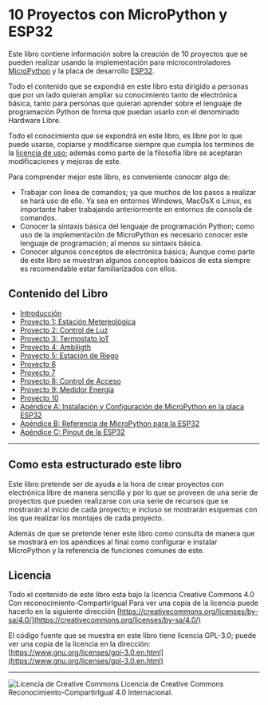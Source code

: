 # 10 Proyectos con MicroPython y ESP32

Este libro contiene información sobre la creación de 10 proyectos que se pueden realizar usando la implementación para microcontroladores [MicroPython](https://micropython.org/) y la placa de desarrollo [ESP32](http://esp32.net/).

Todo el contenido que se expondrá en este libro esta dirigido a personas que por un lado quieran ampliar su conocimiento tanto de electrónica básica, tanto para personas que quieran aprender sobre el lenguaje de programación Python de forma que puedan usarlo con el denominado Hardware Libre.

Todo el conocimiento que se expondrá en este libro, es libre por lo que puede usarse, copiarse y modificarse siempre que cumpla los terminos de la [licencia de uso](https://creativecommons.org/licenses/by-sa/4.0/); además como parte de la filosofía libre se aceptaran modificaciones y mejoras de este. 

Para comprender mejor este libro, es conveniente conocer algo de:

* Trabajar con linea de comandos; ya que muchos de los pasos a realizar se hará uso de ello. Ya sea en entornos Windows, MacOsX o Linux, es importante haber trabajando anteriormente en entornos de consola de comandos.
* Conocer la sintaxis básica del lenguaje de programación Python; como uso de la implementación de MicroPython es necesario conocer este lenguaje de programación; al menos su sintaxis básica.
* Conocer algunos conceptos de electrónica básica; Aunque como parte de este libro se muestran algunos conceptos básicos de esta siempre es recomendable estar familiarizados con ellos. 

## Contenido del Libro

* [Introducción](introduccion.md)
* [Proyecto 1: Estación Metereológica](estación-metereológica.md)
* [Proyecto 2: Control de Luz](control-luz.md)
* [Proyecto 3: Termostato IoT](termostato-iot.md)
* [Proyecto 4: Ambiligth](ambiligth.md)
* [Proyecto 5: Estación de Riego](riego.md)
* [Proyecto 6](#)
* [Proyecto 7](#)
* [Proyecto 8: Control de Acceso](control-acceso.md)
* [Proyecto 9: Medidor Energía](medidor-energia.md)
* [Proyecto 10](#)
* [Apéndice A: Instalación y Configuración de MicroPython en la placa ESP32](#)
* [Apéndice B: Referencia de MicroPython para la ESP32](#)
* [Apéndice C: Pinout de la ESP32](pinout.md)
---
## Como esta estructurado este libro

Este libro pretende ser de ayuda a la hora de crear proyectos con electrónica libre de manera sencilla y por lo que se proveen de una serie de proyectos que pueden realizarse con una serie de recursos que se mostrarán al inicio de cada proyecto; e incluso se mostrarán esquemas con los que realizar los montajes de cada proyecto.

Además de que se pretende tener este libro como consulta de manera que se mostrará en los apéndices al final como configurar e instalar MicroPython y la referencia de funciones comunes de este.

## Licencia

Todo el contenido de este libro esta bajo la licencia Creative Commons 4.0 Con reconocimiento-CompartirIgual Para ver una copia de la licencia puede hacerlo en la siguiente dirección [https://creativecommons.org/licenses/by-sa/4.0/](https://creativecommons.org/licenses/by-sa/4.0/)

El código fuente que se muestra en este libro tiene licencia GPL-3.0; puede ver una copia de la licencia en la dirección: [https://www.gnu.org/licenses/gpl-3.0.en.html](https://www.gnu.org/licenses/gpl-3.0.en.html)

---

![Licencia de Creative Commons](https://i.creativecommons.org/l/by-sa/4.0/88x31.png) Licencia de Creative Commons Reconocimiento-CompartirIgual 4.0 Internacional</a>.

